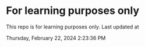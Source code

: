 # For learning purposes only
This repo is for learning purposes only.
Last updated at

Thursday, February 22, 2024 2:23:36 PM


